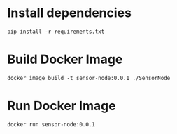 # Install dependencies
```
pip install -r requirements.txt
```

# Build Docker Image
```
docker image build -t sensor-node:0.0.1 ./SensorNode
```

# Run Docker Image
```
docker run sensor-node:0.0.1
```